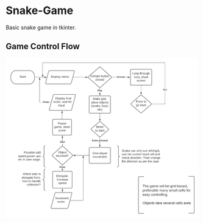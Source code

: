 # Snake-Game
 Basic snake game in tkinter.

## Game Control Flow
![Basic game flow](.github/Flowchart.PNG)
